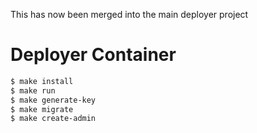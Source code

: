 This has now been merged into the main deployer project


Deployer Container
==================

```bash
$ make install
$ make run
$ make generate-key
$ make migrate
$ make create-admin
```
